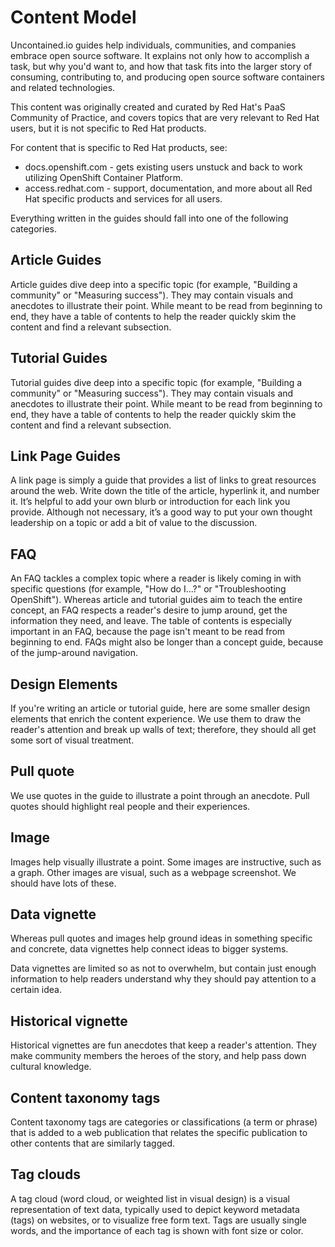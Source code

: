 # Content Model
Uncontained.io guides help individuals, communities, and companies embrace open source software. It explains not only how to accomplish a task, but why you'd want to, and how that task fits into the larger story of consuming, contributing to, and producing open source software containers and related technologies.

This content was originally created and curated by Red Hat's PaaS Community of Practice, and covers topics that are very relevant to Red Hat users, but it is not specific to Red Hat products.

For content that is specific to Red Hat products, see:

- docs.openshift.com - gets existing users unstuck and back to work utilizing OpenShift Container Platform.
- access.redhat.com -  support, documentation, and more about all Red Hat specific products and services for all users.

Everything written in the guides should fall into one of the following categories.

## Article Guides

Article guides dive deep into a specific topic (for example, "Building a community" or "Measuring success"). They may contain visuals and anecdotes to illustrate their point. While meant to be read from beginning to end, they have a table of contents to help the reader quickly skim the content and find a relevant subsection.

## Tutorial Guides

Tutorial guides dive deep into a specific topic (for example, "Building a community" or "Measuring success"). They may contain visuals and anecdotes to illustrate their point. While meant to be read from beginning to end, they have a table of contents to help the reader quickly skim the content and find a relevant subsection.

## Link Page Guides

A link page is simply a guide that provides a list of links to great resources around the web. Write down the title of the article, hyperlink it, and number it. It’s helpful to add your own blurb or introduction for each link you provide. Although not necessary, it’s a good way to put your own thought leadership on a topic or add a bit of value to the discussion.

## FAQ

An FAQ tackles a complex topic where a reader is likely coming in with specific questions (for example, "How do I...?" or "Troubleshooting OpenShift"). Whereas article and tutorial guides aim to teach the entire concept, an FAQ respects a reader's desire to jump around, get the information they need, and leave. The table of contents is especially important in an FAQ, because the page isn't meant to be read from beginning to end. FAQs might also be longer than a concept guide, because of the jump-around navigation.

## Design Elements

If you're writing an article or tutorial guide, here are some smaller design elements that enrich the content experience. We use them to draw the reader's attention and break up walls of text; therefore, they should all get some sort of visual treatment.

## Pull quote

We use quotes in the guide to illustrate a point through an anecdote. Pull quotes should highlight real people and their experiences.

## Image

Images help visually illustrate a point. Some images are instructive, such as a graph. Other images are visual, such as a webpage screenshot. We should have lots of these.

## Data vignette

Whereas pull quotes and images help ground ideas in something specific and concrete, data vignettes help connect ideas to bigger systems.

Data vignettes are limited so as not to overwhelm, but contain just enough information to help readers understand why they should pay attention to a certain idea.

## Historical vignette

Historical vignettes are fun anecdotes that keep a reader's attention. They make community members the heroes of the story, and help pass down cultural knowledge.

## Content taxonomy tags

Content taxonomy tags are categories or classifications (a term or phrase) that is added to a web publication that relates the specific publication to other contents that are similarly tagged.

## Tag clouds

A tag cloud (word cloud, or weighted list in visual design) is a visual representation of text data, typically used to depict keyword metadata (tags) on websites, or to visualize free form text. Tags are usually single words, and the importance of each tag is shown with font size or color.
